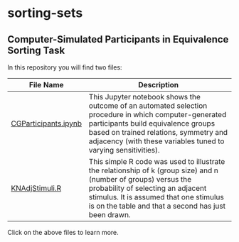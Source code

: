 # sorting-sets
## Computer-Simulated Participants in Equivalence Sorting Task

In this repository you will find two files:

| File Name | Description |
|---|---|
| [CGParticipants.ipynb](CGParticipants.ipynb) | This Jupyter notebook shows the outcome of an automated selection procedure in which computer-generated participants build equivalence groups based on trained relations, symmetry and adjacency (with these variables tuned to varying sensitivities). |
| [KNAdjStimuli.R](KNAdjStimuli.R) | This simple R code was used to illustrate the relationship of k (group size) and n (number of groups) versus the probability of selecting an adjacent stimulus. It is assumed that one stimulus is on the table and that a second has just been drawn. |

Click on the above files to learn more.